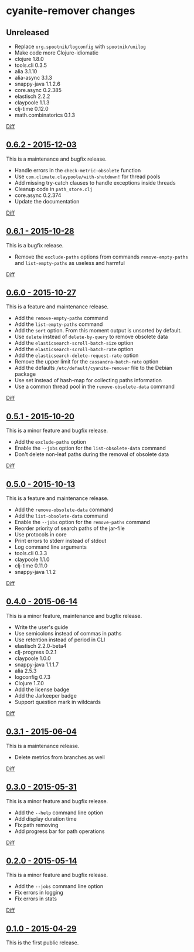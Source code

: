 # cyanite-remover changes

## Unreleased

* Replace `org.spootnik/logconfig` with `spootnik/unilog`
* Make code more Clojure-idiomatic
* clojure 1.8.0
* tools.cli 0.3.5
* alia 3.1.10
* alia-async 3.1.3
* snappy-java 1.1.2.6
* core.async 0.2.385
* elastisch 2.2.2
* claypoole 1.1.3
* clj-time 0.12.0
* math.combinatorics 0.1.3

[Diff](https://github.com/cybem/cyanite-remover/compare/0.6.2...HEAD)

## [0.6.2 - 2015-12-03](https://github.com/cybem/cyanite-remover/releases/tag/0.6.2)

This is a maintenance and bugfix release.

* Handle errors in the `check-metric-obsolete` function
* Use `com.climate.claypoole/with-shutdown!` for thread pools
* Add missing try-catch clauses to handle exceptions inside threads
* Cleanup code in `path_store.clj`
* core.async 0.2.374
* Update the documentation

[Diff](https://github.com/cybem/cyanite-remover/compare/0.6.1...0.6.2)

## [0.6.1 - 2015-10-28](https://github.com/cybem/cyanite-remover/releases/tag/0.6.1)

This is a bugfix release.

* Remove the `exclude-paths` options from commands `remove-empty-paths` and
`list-empty-paths` as useless and harmful

[Diff](https://github.com/cybem/cyanite-remover/compare/0.6.0...0.6.1)

## [0.6.0 - 2015-10-27](https://github.com/cybem/cyanite-remover/releases/tag/0.6.0)

This is a feature and maintenance release.

* Add the `remove-empty-paths` command
* Add the `list-empty-paths` command
* Add the `sort` option. From this moment output is unsorted by default.
* Use `delete` instead of `delete-by-query` to remove obsolete data
* Add the `elasticsearch-scroll-batch-size` option
* Add the `elasticsearch-scroll-batch-rate` option
* Add the `elasticsearch-delete-request-rate` option
* Remove the upper limit for the `cassandra-batch-rate` option
* Add the defaults `/etc/default/cyanite-remover` file to the Debian package
* Use set instead of hash-map for collecting paths information
* Use a common thread pool in the `remove-obsolete-data` command

[Diff](https://github.com/cybem/cyanite-remover/compare/0.5.1...0.6.0)

## [0.5.1 - 2015-10-20](https://github.com/cybem/cyanite-remover/releases/tag/0.5.1)

This is a minor feature and bugfix release.

* Add the `exclude-paths` option
* Enable the `--jobs` option for the `list-obsolete-data` command
* Don't delete non-leaf paths during the removal of obsolete data

[Diff](https://github.com/cybem/cyanite-remover/compare/0.5.0...0.5.1)

## [0.5.0 - 2015-10-13](https://github.com/cybem/cyanite-remover/releases/tag/0.5.0)

This is a feature and maintenance release.

* Add the `remove-obsolete-data` command
* Add the `list-obsolete-data` command
* Enable the `--jobs` option for the `remove-paths` command
* Reorder priority of search paths of the jar-file
* Use protocols in core
* Print errors to stderr instead of stdout
* Log command line arguments
* tools.cli 0.3.3
* claypoole 1.1.0
* clj-time 0.11.0
* snappy-java 1.1.2

[Diff](https://github.com/cybem/cyanite-remover/compare/0.4.0...0.5.0)

## [0.4.0 - 2015-06-14](https://github.com/cybem/cyanite-remover/releases/tag/0.4.0)

This is a minor feature, maintenance and bugfix release.

* Write the user's guide
* Use semicolons instead of commas in paths
* Use retention instead of period in CLI
* elastisch 2.2.0-beta4
* clj-progress 0.2.1
* claypoole 1.0.0
* snappy-java 1.1.1.7
* alia 2.5.3
* logconfig 0.7.3
* Clojure 1.7.0
* Add the license badge
* Add the Jarkeeper badge
* Support question mark in wildcards

[Diff](https://github.com/cybem/cyanite-remover/compare/0.3.1...0.4.0)

## [0.3.1 - 2015-06-04](https://github.com/cybem/cyanite-remover/releases/tag/0.3.1)

This is a maintenance release.

* Delete metrics from branches as well

[Diff](https://github.com/cybem/cyanite-remover/compare/0.3.0...0.3.1)

## [0.3.0 - 2015-05-31](https://github.com/cybem/cyanite-remover/releases/tag/0.3.0)

This is a minor feature and bugfix release.

* Add the `--help` command line option
* Add display duration time
* Fix path removing
* Add progress bar for path operations

[Diff](https://github.com/cybem/cyanite-remover/compare/0.2.0...0.3.0)

## [0.2.0 - 2015-05-14](https://github.com/cybem/cyanite-remover/releases/tag/0.2.0)

This is a minor feature and bugfix release.

* Add the `--jobs` command line option
* Fix errors in logging
* Fix errors in stats

[Diff](https://github.com/cybem/cyanite-remover/compare/0.1.0...0.2.0)

## [0.1.0 - 2015-04-29](https://github.com/cybem/cyanite-remover/releases/tag/0.1.2)

This is the first public release.
